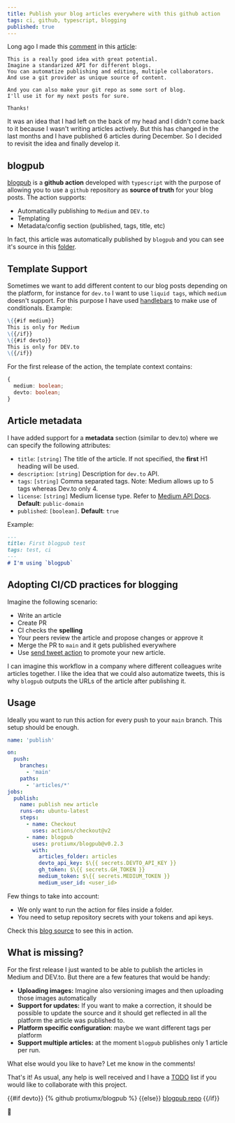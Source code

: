 ```yaml
---
title: Publish your blog articles everywhere with this github action
tags: ci, github, typescript, blogging
published: true
---
```

Long ago I made this [comment](https://dev.to/protium/comment/clno) in this [article](https://dev.to/maxime1992/manage-your-dev-to-blog-posts-from-a-git-repo-and-use-continuous-deployment-to-auto-publish-update-them-143j):

```
This is a really good idea with great potential. 
Imagine a standarized API for different blogs. 
You can automatize publishing and editing, multiple collaborators.
And use a git provider as unique source of content.

And you can also make your git repo as some sort of blog.
I'll use it for my next posts for sure.

Thanks!
```

It was an idea that I had left on the back of my head and I didn't come back to it because I wasn't writing articles actively. But this has changed in the last months and I have published 6 articles during December. So I decided to revisit the idea and finally develop it.

## blogpub

[blogpub](https://github.com/marketplace/actions/blogpub) is a **github action** developed with `typescript` with the purpose of allowing you to use a `github` repository as **source of truth** for your blog posts. The action supports:
- Automatically publishing to `Medium` and `DEV.to`
- Templating
- Metadata/config section (published, tags, title, etc)

In fact, this article was automatically published by `blogpub` and you can see it's source in this [folder](https://github.com/protiumx/blog/tree/main/articles).

## Template Support

Sometimes we want to add different content to our blog posts depending on the platform, for instance for `dev.to` I want to use `liquid tags`, which `medium` doesn't support.
For this purpose I have used [handlebars](https://handlebarsjs.com/) to make use of conditionals. Example:
```md
\{{#if medium}}
This is only for Medium
\{{/if}}
\{{#if devto}}
This is only for DEV.to
\{{/if}}
```

For the first release of the action, the template context contains:
```ts
{
  medium: boolean;
  devto: boolean;
}
```

## Article metadata

I have added support for a **metadata** section (similar to dev.to) where we can specify the following attributes:

- `title`: `[string]` The title of the article. If not specified, the **first** H1 heading will be used.
- `description`: `[string]` Description for `dev.to` API.
- `tags`: `[string]` Comma separated tags. Note: Medium allows up to 5 tags whereas Dev.to only 4.
- `license`: `[string]` Medium license type. Refer to [Medium API Docs](https://github.com/Medium/medium-api-docs#33-posts). **Default**: `public-domain`
- `published`: `[boolean]`. **Default**: `true`

Example:
```md
---
title: First blogpub test
tags: test, ci
---
# I'm using `blogpub`
```

## Adopting CI/CD practices for blogging

Imagine the following scenario:
- Write an article
- Create PR
- CI checks the **spelling**
- Your peers review the article and propose changes or approve it
- Merge the PR to `main` and it gets published everywhere
- Use [send tweet action](https://github.com/marketplace/actions/send-tweet-action) to promote your new article.

I can imagine this workflow in a company where different colleagues write articles together. I like the idea that we could also automatize tweets, this is why `blogpub` outputs the URLs of the article after publishing it.

## Usage
Ideally you want to run this action for every push to your `main` branch. This setup should be enough.
```yml
name: 'publish'

on:
  push:
    branches:
      - 'main'
    paths:
      - 'articles/*'
jobs:
  publish:
    name: publish new article
    runs-on: ubuntu-latest    
    steps:
      - name: Checkout
        uses: actions/checkout@v2
      - name: blogpub
        uses: protiumx/blogpub@v0.2.3
        with:
          articles_folder: articles
          devto_api_key: $\{{ secrets.DEVTO_API_KEY }}
          gh_token: $\{{ secrets.GH_TOKEN }}
          medium_token: $\{{ secrets.MEDIUM_TOKEN }}
          medium_user_id: <user_id>
```
Few things to take into account:
- We only want to run the action for files inside a folder.
- You need to setup repository secrets with your tokens and api keys.

Check this [blog source](https://github.com/protiumx/blog) to see this in action.

## What is missing?

For the first release I just wanted to be able to publish the articles in Medium and DEV.to. But there are a few features that would be handy:

- **Uploading images:** Imagine also versioning images and then uploading those images automatically
- **Support for updates:** If you want to make a correction, it should be possible to update the source and it should get reflected in all the platform the article was published to.
- **Platform specific configuration**: maybe we want different tags per platform
- **Support multiple articles:** at the moment `blogpub` publishes only 1 article per run.

What else would you like to have? Let me know in the comments!


That's it!
As usual, any help is well received and I have a [TODO](https://github.com/protiumx/blogpub#todo) list if you would like to collaborate with this project.

{{#if devto}}
{% github protiumx/blogpub %}
{{else}}
[blogpub repo](https://github.com/protiumx/blogpub)
{{/if}}

:robot:
